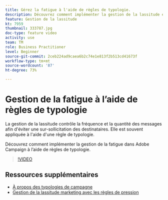```yaml
---
title: Gérez la fatigue à l'aide de règles de typologie.
description: Découvrez comment implémenter la gestion de la lassitude en appliquant des règles de typologie.
feature: Gestion de la lassitude
kt: 7959
thumbnail: 333787.jpg
doc-type: feature video
activity: use
team: TM
role: Business Practitioner
level: Beginner
source-git-commit: 2ceb224ad9caea6b2c74e1e813f2b513cd41673f
workflow-type: tm+mt
source-wordcount: '87'
ht-degree: 73%

---
```



# Gestion de la fatigue à l’aide de règles de typologie

La gestion de la lassitude contrôle la fréquence et la quantité des messages afin d&#39;éviter une sur-sollicitation des destinataires. Elle est souvent appliquée à l&#39;aide d&#39;une règle de typologie.

Découvrez comment implémenter la gestion de la fatigue dans Adobe Campaign à l’aide de règles de typologie.

>[!VIDEO](https://video.tv.adobe.com/v/333787?quality=12)

## Ressources supplémentaires

* [À propos des typologies de campagne](https://experienceleague.adobe.com/docs/campaign-classic/using/orchestrating-campaigns/campaign-optimization/about-campaign-typologies.html?lang=fr)
* [Gestion de la lassitude marketing avec les règles de pression](https://experienceleague.adobe.com/docs/campaign-classic/using/orchestrating-campaigns/campaign-optimization/pressure-rules.html?lang=fr)
